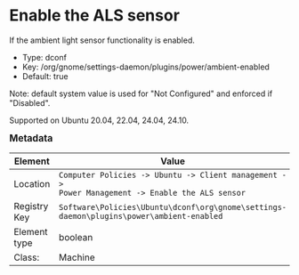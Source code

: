 # Enable the ALS sensor

If the ambient light sensor functionality is enabled.

- Type: dconf
- Key: /org/gnome/settings-daemon/plugins/power/ambient-enabled
- Default: true

Note: default system value is used for "Not Configured" and enforced if "Disabled".

Supported on Ubuntu 20.04, 22.04, 24.04, 24.10.



<span style="font-size: larger;">**Metadata**</span>

| Element      | Value                          |
| ---          | ---                            |
| Location     | <code>Computer Policies -> Ubuntu -> Client management -> Power Management -> Enable the ALS sensor</code>     |
| Registry Key | <code>Software\Policies\Ubuntu\dconf\org\gnome\settings-daemon\plugins\power\ambient-enabled</code>          |
| Element type | boolean               |
| Class:       | Machine                     |
